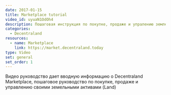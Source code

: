 ```yaml
---
date: 2017-01-15
title: Marketplace tutorial
video_id: uyuaN1OdOh4
description: Пошаговая инструкция по покупке, продаже и упралению землей (LAND)
categories:
  - Decentraland
resources:
  - name: Marketplace
    link: https://market.decentraland.today
type: Video
set: general
set_order: 1
---
```


Видео руководство дает вводную информацию о Decentraland Marketplace, пошаговое руководство по покупке, продаже и управлению своими земельными активами (Land)
